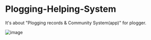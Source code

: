 # Plogging-Helping-System
It's about "Plogging records &amp; Community System(app)" for plogger.   

![image](https://github.com/eeeeeenye/Plogging-Helping-System/assets/75657062/c324c341-b5e8-4baf-8992-4ffd577c6a33)
